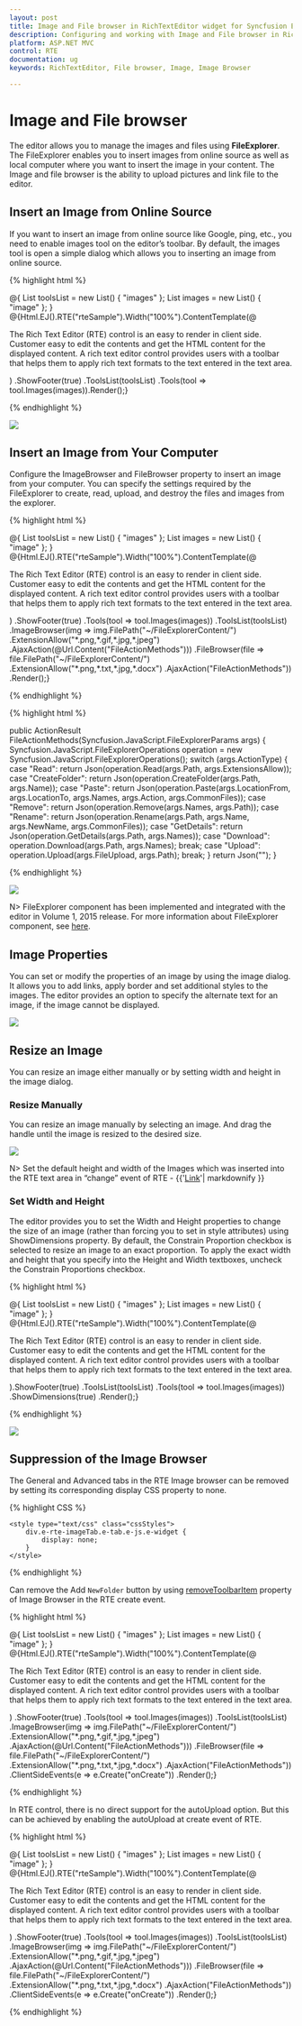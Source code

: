 ```yaml
---
layout: post
title: Image and File browser in RichTextEditor widget for Syncfusion Essential ASP.NET MVC
description: Configuring and working with Image and File browser in RichTextEditor  
platform: ASP.NET MVC
control: RTE
documentation: ug
keywords: RichTextEditor, File browser, Image, Image Browser

---
```


# Image and File browser

The editor allows you to manage the images and files using **FileExplorer**. The FileExplorer enables you to insert images from online source as well as local computer where you want to insert the image in your content. The Image and file browser is the ability to upload pictures and link file to the editor. 

## Insert an Image from Online Source

If you want to insert an image from online source like Google, ping, etc., you need to enable images tool on the editor’s toolbar. By default, the images tool is open a simple dialog which allows you to inserting an image from online source.

{% highlight html %}

@{
    List<String> toolsList = new List<string>() { "images" };
    List<String> images = new List<string>() { "image" };
}
@{Html.EJ().RTE("rteSample").Width("100%").ContentTemplate(@<p>
    The Rich Text Editor (RTE) control is an easy to render in client side.
    Customer easy to edit the contents and get the HTML content for the displayed content.
    A rich text editor control provides users with a toolbar that helps them to apply rich text formats to the text entered in the text area.

</p>)
.ShowFooter(true)
.ToolsList(toolsList)
.Tools(tool => tool.Images(images)).Render();}
      
{% endhighlight %}

![](ImageandFilebrowser_images/ImageandFilebrowser_img1.png)


## Insert an Image from Your Computer

Configure the ImageBrowser and FileBrowser property to insert an image from your computer. You can specify the settings required by the FileExplorer to create, read, upload, and destroy the files and images from the explorer. 

{% highlight html %}

@{
    List<String> toolsList = new List<string>() { "images" };
    List<String> images = new List<string>() { "image" };
}
@{Html.EJ().RTE("rteSample").Width("100%").ContentTemplate(@<p>
    The Rich Text Editor (RTE) control is an easy to render in client side.
    Customer easy to edit the contents and get the HTML content for the displayed content.
    A rich text editor control provides users with a toolbar that helps them to apply rich text formats to the text entered in the text area.
</p>)
.ShowFooter(true)
.Tools(tool => tool.Images(images))
.ToolsList(toolsList)
.ImageBrowser(img => img.FilePath("~/FileExplorerContent/")
    .ExtensionAllow("*.png,*.gif,*.jpg,*.jpeg")
    .AjaxAction(@Url.Content("FileActionMethods")))
.FileBrowser(file => file.FilePath("~/FileExplorerContent/")
    .ExtensionAllow("*.png,*.txt,*.jpg,*.docx")
    .AjaxAction("FileActionMethods"))
.Render();}

{% endhighlight %}

{% highlight html %}

public ActionResult FileActionMethods(Syncfusion.JavaScript.FileExplorerParams args)
{
    Syncfusion.JavaScript.FileExplorerOperations operation = new Syncfusion.JavaScript.FileExplorerOperations();
    switch (args.ActionType)
    {
        case "Read":
            return Json(operation.Read(args.Path, args.ExtensionsAllow));
        case "CreateFolder":
            return Json(operation.CreateFolder(args.Path, args.Name));
        case "Paste":
            return Json(operation.Paste(args.LocationFrom, args.LocationTo, args.Names, args.Action, args.CommonFiles));
        case "Remove":
            return Json(operation.Remove(args.Names, args.Path));
        case "Rename":
            return Json(operation.Rename(args.Path, args.Name, args.NewName, args.CommonFiles));
        case "GetDetails":
            return Json(operation.GetDetails(args.Path, args.Names));
        case "Download":
            operation.Download(args.Path, args.Names);
            break;
        case "Upload":
            operation.Upload(args.FileUpload, args.Path);
            break;
    }
    return Json("");
}

{% endhighlight %} 

![](ImageandFilebrowser_images/ImageandFilebrowser_img2.png)


N> FileExplorer component has been implemented and integrated with the editor in Volume 1, 2015 release. For more information about FileExplorer component, see [here](http://help.syncfusion.com/aspnetmvc/fileexplorer/overview).

## Image Properties

You can set or modify the properties of an image by using the image dialog. It allows you to add links, apply border and set additional styles to the images. The editor provides an option to specify the alternate text for an image, if the image cannot be displayed.

![](ImageandFilebrowser_images/ImageandFilebrowser_img3.png)


## Resize an Image

You can resize an image either manually or by setting width and height in the image dialog.  

### Resize Manually

You can resize an image manually by selecting an image. And drag the handle until the image is resized to the desired size.  

![](ImageandFilebrowser_images/ImageandFilebrowser_img4.png)

N> Set the default height and width of the Images which was inserted into the RTE text area in “change” event of RTE - {{'[Link](http://jsplayground.syncfusion.com/Sync_rghpsadi)'| markdownify }}

### Set Width and Height

The editor provides you to set the Width and Height properties to change the size of an image (rather than forcing you to set in style attributes) using ShowDimensions property. By default, the Constrain Proportion checkbox is selected to resize an image to an exact proportion. To apply the exact width and height that you specify into the Height and Width textboxes, uncheck the Constrain Proportions checkbox.

{% highlight html %}

	
@{
    List<String> toolsList = new List<string>() { "images" };
    List<String> images = new List<string>() { "image" };
}
@{Html.EJ().RTE("rteSample").Width("100%").ContentTemplate(@<p>
    The Rich Text Editor
    (RTE) control is an easy to render in client side. Customer easy to edit the contents
    and get the HTML content for the displayed content. A rich text editor control provides
    users with a toolbar that helps them to apply rich text formats to the text entered
    in the text area.
</p>).ShowFooter(true)
.ToolsList(toolsList)
.Tools(tool => tool.Images(images))
.ShowDimensions(true)
.Render();}
  

{% endhighlight %}

![](ImageandFilebrowser_images/ImageandFilebrowser_img5.png)

## Suppression of the Image Browser

The General and Advanced tabs in the RTE Image browser can be removed by setting its corresponding display CSS property to none.

{% highlight CSS %}

    <style type="text/css" class="cssStyles">
        div.e-rte-imageTab.e-tab.e-js.e-widget {
            display: none;
        }
    </style>
    
 {% endhighlight %}
 
 Can remove the Add `NewFolder` button by using [removeToolbarItem](https://help.syncfusion.com/js/api/ejrte#methods:removetoolbaritem) property of Image Browser in the RTE create event. 

{% highlight html %}

@{
    List<String> toolsList = new List<string>() { "images" };
    List<String> images = new List<string>() { "image" };
}
@{Html.EJ().RTE("rteSample").Width("100%").ContentTemplate(@<p>
    The Rich Text Editor (RTE) control is an easy to render in client side.
    Customer easy to edit the contents and get the HTML content for the displayed content.
    A rich text editor control provides users with a toolbar that helps them to apply rich text formats to the text entered in the text area.
</p>)
.ShowFooter(true)
.Tools(tool => tool.Images(images))
.ToolsList(toolsList)
.ImageBrowser(img => img.FilePath("~/FileExplorerContent/")
    .ExtensionAllow("*.png,*.gif,*.jpg,*.jpeg")
    .AjaxAction(@Url.Content("FileActionMethods")))
.FileBrowser(file => file.FilePath("~/FileExplorerContent/")
    .ExtensionAllow("*.png,*.txt,*.jpg,*.docx")
    .AjaxAction("FileActionMethods"))
.ClientSideEvents(e => e.Create("onCreate"))
.Render();}

<script>

    function onCreate(args){
        this._explorerObj.removeToolbarItem("NewFolder");
    }
    
</script>
    
 {% endhighlight %}
 
 In RTE control, there is no direct support for the autoUpload option. But this can be achieved by enabling the autoUpload at create event of RTE.

{% highlight html %}

@{
    List<String> toolsList = new List<string>() { "images" };
    List<String> images = new List<string>() { "image" };
}
@{Html.EJ().RTE("rteSample").Width("100%").ContentTemplate(@<p>
    The Rich Text Editor (RTE) control is an easy to render in client side.
    Customer easy to edit the contents and get the HTML content for the displayed content.
    A rich text editor control provides users with a toolbar that helps them to apply rich text formats to the text entered in the text area.
</p>)
.ShowFooter(true)
.Tools(tool => tool.Images(images))
.ToolsList(toolsList)
.ImageBrowser(img => img.FilePath("~/FileExplorerContent/")
    .ExtensionAllow("*.png,*.gif,*.jpg,*.jpeg")
    .AjaxAction(@Url.Content("FileActionMethods")))
.FileBrowser(file => file.FilePath("~/FileExplorerContent/")
    .ExtensionAllow("*.png,*.txt,*.jpg,*.docx")
    .AjaxAction("FileActionMethods"))
.ClientSideEvents(e => e.Create("onCreate"))
.Render();}

<script>
    function onCreate(args){
        this._explorerObj._uploadtag.data("ejUploadbox").option("autoUpload", true);
    }
    
</script>
    
 {% endhighlight %}
